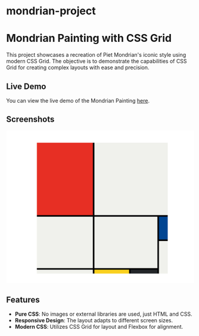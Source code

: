 # mondrian-project

# Mondrian Painting with CSS Grid

This project showcases a recreation of Piet Mondrian's iconic style using modern CSS Grid. The objective is to demonstrate the capabilities of CSS Grid for creating complex layouts with ease and precision.

## Live Demo

You can view the live demo of the Mondrian Painting [here](#).

## Screenshots

![Mondrian Painting](https://github.com/katyaynishukla/mondrian-project/blob/main/Screenshot/Screenshot.png?raw=true)

## Features

- **Pure CSS**: No images or external libraries are used, just HTML and CSS.
- **Responsive Design**: The layout adapts to different screen sizes.
- **Modern CSS**: Utilizes CSS Grid for layout and Flexbox for alignment.

